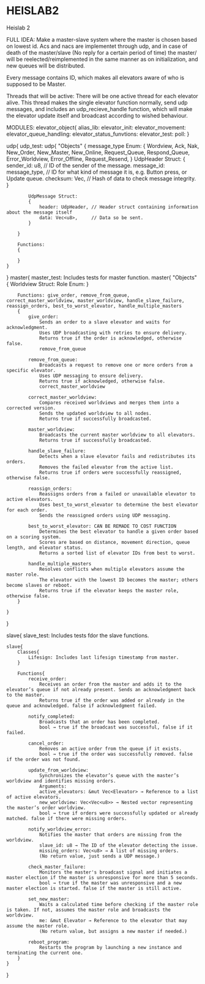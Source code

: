 # HEISLAB2
Heislab 2 

FULL IDEA:
Make a master-slave system where the master is chosen based on lowest id. Acs and nacs are implementet through udp, and in case of death of the master/slave (No reply for a certain period of time) the master/ will be reelected/reimplemented in the same manner as on initialization, and new queues will be distributed.

Every message contains ID, which makes all elevators aware of who is supposed to be Master. 

Threads that will be active:
    There will be one active thread for each elevator alive. This thread makes the single elevator function normally, send udp messages, and includes an udp_recieve_handle function, which will make the elevator update itself and broadcast according to wished behaviour. 

MODULES:
elevator_object{
    alias_lib:
    elevator_init:
    elevator_movement:
    elevator_queue_handling:
    elevator_status_funvtions:
    elevator_test:
    poll:
}

udp{
    udp_test:
    udp{
        "Objects"
        {
            message_type Enum:
            {
                Wordview,
                Ack,
                Nak,
                New_Order,
                New_Master,
                New_Online,
                Request_Queue,
                Respond_Queue,
                Error_Worldview,
                Error_Offline,
                Request_Resend,
            }
            UdpHeader Struct:
            {
                sender_id: u8,            // ID of the sender of the message.
                message_id: message_type, // ID for what kind of message it is, e.g. Button press, or Update queue.
                checksum: Vec<u8>,        // Hash of data to check message integrity.
            }

            UdpMessage Struct:
            {
                header: UdpHeader, // Header struct containing information about the message itself
                data: Vec<u8>,     // Data so be sent.
            }

        }

        Functions:
        {

        }
    }
}
master{
    master_test: Includes tests for master function. 
    master{
        "Objects"
        {
            Worldview Struct:
            Role Enum: 
        }

        Functions: give_order, remove_from_queue, correct_master_worldview, master_worldview, handle_slave_failure, reassign_orders, best_to_worst_elevator, handle_multiple_masters
        {
            give_order:
                Sends an order to a slave elevator and waits for acknowledgment.
                Uses UDP broadcasting with retries to ensure delivery.
                Returns true if the order is acknowledged, otherwise false.
                remove_from_queue

            remove_from_queue:
                Broadcasts a request to remove one or more orders from a specific elevator.
                Uses UDP messaging to ensure delivery.
                Returns true if acknowledged, otherwise false.
                correct_master_worldview

            correct_master_worldview:
                Compares received worldviews and merges them into a corrected version.
                Sends the updated worldview to all nodes.
                Returns true if successfully broadcasted.

            master_worldview:
                Broadcasts the current master worldview to all elevators.
                Returns true if successfully broadcasted.

            handle_slave_failure:
                Detects when a slave elevator fails and redistributes its orders.
                Removes the failed elevator from the active list.
                Returns true if orders were successfully reassigned, otherwise false.

            reassign_orders:
                Reassigns orders from a failed or unavailable elevator to active elevators.
                Uses best_to_worst_elevator to determine the best elevator for each order.
                Sends the reassigned orders using UDP messaging.

            best_to_worst_elevator: CAN BE REMADE TO COST FUNCTION
                Determines the best elevator to handle a given order based on a scoring system.
                Scores are based on distance, movement direction, queue length, and elevator status.
                Returns a sorted list of elevator IDs from best to worst.

            handle_multiple_masters
                Resolves conflicts when multiple elevators assume the master role.
                The elevator with the lowest ID becomes the master; others become slaves or reboot.
                Returns true if the elevator keeps the master role, otherwise false.
        }

    }
}

slave{
    slave_test: Includes tests fdor the slave functions.

    slave{
        Classes{
            Lifesign: Includes last lifesign timestamp from master.
        }

        Functions{
            receive_order:
                Receives an order from the master and adds it to the elevator’s queue if not already present. Sends an acknowledgment back to the master.
                Returns true if the order was added or already in the queue and acknowledged. false if acknowledgment failed.

            notify_completed:
                Broadcasts that an order has been completed.
                bool → true if the broadcast was successful, false if it failed.

            cancel_order:
                Removes an active order from the queue if it exists.
                bool → true if the order was successfully removed. false if the order was not found.

            update_from_worldview:
                Synchronizes the elevator’s queue with the master’s worldview and identifies missing orders.
                Arguments:
                active_elevators: &mut Vec<Elevator> → Reference to a list of active elevators.
                new_worldview: Vec<Vec<u8>> → Nested vector representing the master’s order worldview.
                bool → true if orders were successfully updated or already matched. false if there were missing orders.

            notify_worldview_error:
                Notifies the master that orders are missing from the worldview.
                slave_id: u8 → The ID of the elevator detecting the issue.
                missing_orders: Vec<u8> → A list of missing orders.
                (No return value, just sends a UDP message.)

            check_master_failure:
                Monitors the master's broadcast signal and initiates a master election if the master is unresponsive for more than 5 seconds.
                bool → true if the master was unresponsive and a new master election is started. false if the master is still active.

            set_new_master:
                Waits a calculated time before checking if the master role is taken. If not, assumes the master role and broadcasts the worldview.
                me: &mut Elevator → Reference to the elevator that may assume the master role.
                (No return value, but assigns a new master if needed.)

            reboot_program:
                Restarts the program by launching a new instance and terminating the current one.
        }
    }
}
